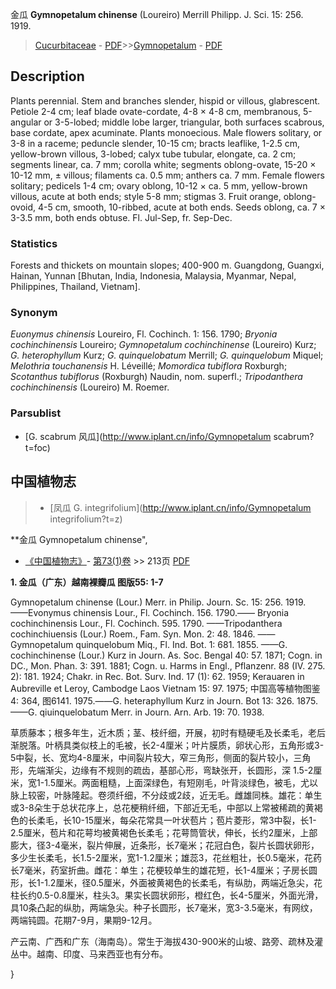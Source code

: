 金瓜 **Gymnopetalum chinense** (Loureiro) Merrill Philipp. J. Sci. 15: 256. 1919.

> [Cucurbitaceae](http://www.iplant.cn/info/Cucurbitaceae?t=foc) - [PDF](http://www.iplant.cn/foc/pdf/Cucurbitaceae.pdf)>>[Gymnopetalum](http://www.iplant.cn/info/Gymnopetalum?t=foc) - [PDF](http://www.iplant.cn/foc/pdf/Gymnopetalum.pdf)

## Description

Plants perennial. Stem and branches slender, hispid or villous, glabrescent. Petiole 2-4 cm; leaf blade ovate-cordate, 4-8 × 4-8 cm, membranous, 5-angular or 3-5-lobed; middle lobe larger, triangular, both surfaces scabrous, base cordate, apex acuminate. Plants monoecious. Male flowers solitary, or 3-8 in a raceme; peduncle slender, 10-15 cm; bracts leaflike, 1-2.5 cm, yellow-brown villous, 3-lobed; calyx tube tubular, elongate, ca. 2 cm; segments linear, ca. 7 mm; corolla white; segments oblong-ovate, 15-20 × 10-12 mm, ± villous; filaments ca. 0.5 mm; anthers ca. 7 mm. Female flowers solitary; pedicels 1-4 cm; ovary oblong, 10-12 × ca. 5 mm, yellow-brown villous, acute at both ends; style 5-8 mm; stigmas 3. Fruit orange, oblong-ovoid, 4-5 cm, smooth, 10-ribbed, acute at both ends. Seeds oblong, ca. 7 × 3-3.5 mm, both ends obtuse. Fl. Jul-Sep, fr. Sep-Dec.

### Statistics
Forests and thickets on mountain slopes; 400-900 m. Guangdong, Guangxi, Hainan, Yunnan [Bhutan, India, Indonesia, Malaysia, Myanmar, Nepal, Philippines, Thailand, Vietnam].

### Synonym
*Euonymus chinensis* Loureiro, Fl. Cochinch. 1: 156. 1790; *Bryonia cochinchinensis* Loureiro; *Gymnopetalum cochinchinense* (Loureiro) Kurz; *G. heterophyllum* Kurz; *G. quinquelobatum* Merrill; *G. quinquelobum* Miquel; *Melothria touchanensis* H. Léveillé; *Momordica tubiflora* Roxburgh; *Scotanthus tubiflorus* (Roxburgh) Naudin, nom. superfl.; *Tripodanthera cochinchinensis* (Loureiro) M. Roemer.

### Parsublist

* [G.  scabrum  风瓜](http://www.iplant.cn/info/Gymnopetalum scabrum?t=foc)

## 中国植物志

> * [凤瓜  G.  integrifolium](http://www.iplant.cn/info/Gymnopetalum integrifolium?t=z)

**金瓜 Gymnopetalum chinense",

* [《中国植物志》](http://www.iplant.cn/frps)- [第73(1)卷](http://www.iplant.cn/frps/vol/73(1)) >> 213页 [PDF](http://www.iplant.cn/frps/pdf/73(1)/213.PDF)

**1. 金瓜（广东）越南裸瓣瓜 图版55: 1-7**

Gymnopetalum chinense (Lour.) Merr. in Philip. Journ. Sc. 15: 256. 1919. ——Evonymus chinensis Lour., Fl. Cochinch. 156. 1790.—— Bryonia cochinchinensis Lour., Fl. Cochinch. 595. 1790. ——Tripodanthera cochinchiuensis (Lour.) Roem., Fam. Syn. Mon. 2: 48. 1846. ——Gymnopetalum quinquelobum Miq., Fl. Ind. Bot. 1: 681. 1855. ——G. cochinchinense (Lour.) Kurz in Journ. As. Soc. Bengal 40: 57. 1871; Cogn. in DC., Mon. Phan. 3: 391. 1881; Cogn. u. Harms in Engl., Pflanzenr. 88 (IV. 275. 2): 181. 1924; Chakr. in Rec. Bot. Surv. Ind. 17 (1): 62. 1959; Kerauaren in Aubreville et Leroy, Cambodge Laos Vietnam 15: 97. 1975; 中国高等植物图鉴4: 364, 图6141. 1975.——G. heteraphyllum Kurz in Journ. Bot 13: 326. 1875. ——G. qiuinquelobatum Merr. in Journ. Arn. Arb. 19: 70. 1938.

草质藤本；根多年生，近木质；茎、枝纤细，开展，初时有糙硬毛及长柔毛，老后渐脱落。叶柄具类似枝上的毛被，长2-4厘米；叶片膜质，卵状心形，五角形或3-5中裂，长、宽均4-8厘米，中间裂片较大，窄三角形，侧面的裂片较小，三角形，先端渐尖，边缘有不规则的疏齿，基部心形，弯缺张开，长圆形，深 1.5-2厘米，宽1-1.5厘米。两面粗糙，上面深绿色，有短刚毛，叶背淡绿色，被毛，尤以脉上较密，叶脉隆起。卷须纤细，不分歧或2歧，近无毛。雌雄同株。雄花：单生或3-8朵生于总状花序上，总花梗稍纤细，下部近无毛，中部以上常被稀疏的黄褐色的长柔毛，长10-15厘米，每朵花常具一叶状苞片；苞片菱形，常3中裂，长1-2.5厘米，苞片和花萼均被黄褐色长柔毛；花萼筒管状，伸长，长约2厘米，上部膨大，径3-4毫米，裂片伸展，近条形，长7毫米；花冠白色，裂片长圆状卵形，多少生长柔毛，长1.5-2厘米，宽1-1.2厘米；雄蕊3，花丝粗壮，长0.5毫米，花药长7毫米，药室折曲。雌花：单生；花梗较单生的雄花短，长1-4厘米；子房长圆形，长1-1.2厘米，径0.5厘米，外面被黄褐色的长柔毛，有纵肋，两端近急尖，花柱长约0.5-0.8厘米，柱头3。果实长圆状卵形，橙红色，长4-5厘米，外面光滑，具10条凸起的纵肋，两端急尖。种子长圆形，长7毫米，宽3-3.5毫米，有网纹，两端钝圆。花期7-9月，果期9-12月。

产云南、广西和广东（海南岛）。常生于海拔430-900米的山坡、路旁、疏林及灌丛中。越南、印度、马来西亚也有分布。

}